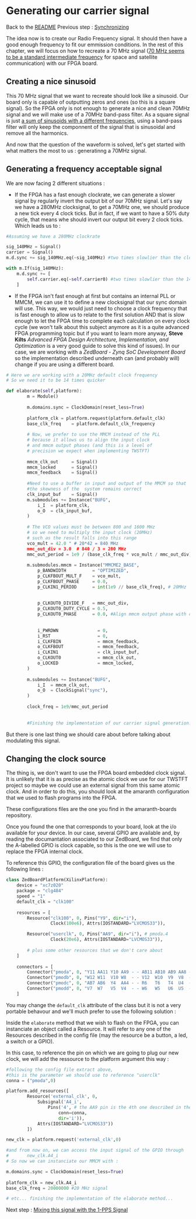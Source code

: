 # Generating our carrier signal
Back to the [README](../README.md)
Previous step : [Synchronizing ](03_Sync_PRN_1PPS.md)

The idea now is to create our Radio Frequency signal. It should then have a good enough frequency to fit our emmission conditions.
In the rest of this chapter, we will focus on how to recreate a 70 MHz signal ([70 MHz seems to be a standard intermediate frequency](https://roks-tv.com/l-70mhz-downconverter-unit) for
space and satellite communication) with our FPGA board.

## Creating a nice sinusoid

This 70 MHz signal that we want to recreate should look like a sinusoid. Our board only is capable of outputting zeros and ones (so this is a square signal). So the FPGA only is not enough to generate a nice and clean 70MHz signal and we will make use of a 70MHz band-pass filter. As a square signal is just [a sum of sinusoids with a different frequencies](https://mathworld.wolfram.com/FourierSeriesSquareWave.html), using a band-pass filter will only keep the componnent of the signal that is sinusoidal and remove all the harmonics.

And now that the question of the waveform is solved, let's get started with what matters the most to us : generatinng a 70MHz signal.

## Generating a frequency acceptable signal

We are now facing 2 different situations :
- If the FPGA has a fast enough clockrate, we can generate a slower signal by regularly invert the output bit of our 70MHz signal. Let's say we have a 280MHz clocksignal, to get a 70MHz one, we should produce a new tick every 4 clock ticks. But in fact, if we want to have a 50% duty cycle, that means whe should invert our output bit every 2 clock ticks. Which leads us to :
```python
#Assuming we have a 280MHz clockrate

sig_140MHz = Signal() 
carrier = Signal() 
m.d.sync += sig_140MHz.eq(~sig_140MHz) #two times slowlier than the clockrate

with m.If(sig_140MHz):
	m.d.sync += [
		self.carrier.eq(~self.carrier0) #two times slowlier than the 140MHz signal -> 70MHz 
	]
```

- If the FPGA isn't fast enough at first but contains an internal PLL or MMCM, we can use it to define a new clocksignal that our sync domain will use. This way, we would just need to choose a clock frequency that is fast enough to allow us to relate to the first solution AND that is slow enough to let the FPGA time to complete each calculation on every clock cycle (we won't talk about this subject anymore as it is a quite advanced FPGA programming topic but if you want to learn more anyway, __Steve Kilts__ _Advanced FPGA Design Architecture, Implementation, and Optimization_ is a very good guide to solve this kind of issues). In our case, we are working with a _ZedBoard - Zynq SoC Development Board_ so the implementation described underneath can (and probably will) change if you are using a different board.

```python
# Here we are working with a 20MHz default clock frequency
# So we need it to be 14 times quicker

def elaborate(self,platform):
		m = Module()
		
		m.domains.sync = ClockDomain(reset_less=True)
	
		platform_clk = platform.request(platform.default_clk)
		base_clk_freq    = platform.default_clk_frequency
		
		# Now, we prefer to use the MMCM instead of the PLL 
		# because it allows us to align the input clock
		# and mmcm output phases (and this is a level of 
		# precision we expect when implementing TWSTFT)
		
		mmcm_clk_out     = Signal()
		mmcm_locked      = Signal()
		mmcm_feedback    = Signal()
	
		#Need to use a buffer in input and output of the MMCM so that
		#the skewness of the  system remains correct
		clk_input_buf    = Signal()
		m.submodules += Instance("BUFG",
			i_I  = platform_clk,
			o_O  = clk_input_buf,
		)
		
		# The VCO values must be between 800 and 1600 MHz 
		# so we need to multiply the input clock (20MHz) 
		# such as the result falls into this range
		vco_mult = 42.0 " # 20*42 = 840 MHz
		mmc_out_div = 3.0  # 840 / 3 = 280 MHz
		mmc_out_period = 1e9 / (base_clk_freq * vco_mult / mmc_out_div) #nano seconds
				
		m.submodules.mmcm = Instance("MMCME2_BASE",
			p_BANDWIDTH          = "OPTIMIZED",
			p_CLKFBOUT_MULT_F    = vco_mult, 
			p_CLKFBOUT_PHASE     = 0.0, 
			p_CLKIN1_PERIOD      = int(1e9 // base_clk_freq), # 20MHz
			
			
			p_CLKOUT0_DIVIDE_F   = mmc_out_div,
			p_CLKOUT0_DUTY_CYCLE = 0.5,
			p_CLKOUT0_PHASE      = 0.0, #Align mmcm output phase with clock input
			
	
			i_PWRDWN               = 0,
			i_RST                  = 0,
			i_CLKFBIN              = mmcm_feedback,
			o_CLKFBOUT             = mmcm_feedback,
			i_CLKIN1               = clk_input_buf,
			o_CLKOUT0              = mmcm_clk_out,
			o_LOCKED               = mmcm_locked,
		)
	
		m.submodules += Instance("BUFG",
			i_I  = mmcm_clk_out,
			o_O  = ClockSignal("sync"),
		)
		
		clock_freq = 1e9/mmc_out_period
		
		
		#Finishing the implementation of our carrier signal generation...
```

But there is one last thing we should care about before talking about modulating this signal. 

## Changing the clock source

The thing is, we don't want to use the FPGA board embedded clock signal. It is unlikely that it is as precise as the atomic clock we use for our TWSTFT project 
so maybe we could use an external signal from this same atomic clock. And in order to do this, you should look at the amaranth configuration that we used to flash programs into the FPGA.

These configurations files are the one you find in the amaranth-boards repository.

Once you found the one that corresponds to your board, look at the i/o available for your device. In our case, several GPIO are available and, by reading the documantation associated to our ZedBoard, we find that only the A-labelled GPIO is clock capable, so this is the one we will use to replace the FPGA internal clock.

To reference this GPIO, the configuration file of the board gives us the following lines :

```python
class ZedBoardPlatform(XilinxPlatform):
    device = "xc7z020"
    package = "clg484"
    speed = "1"
    default_clk = "clk100"
    
    resources = [
        Resource("clk100", 0, Pins("Y9", dir="i"),
                 Clock(100e6), Attrs(IOSTANDARD="LVCMOS33")),

        Resource("userclk", 0, Pins("AA9", dir="i"), # pmoda.4
                 Clock(20e6), Attrs(IOSTANDARD="LVCMOS33")),
        
        # plus some other resources that we don't care about
    ]
    
    connectors = [
        Connector("pmoda", 0, "Y11 AA11 Y10 AA9 - - AB11 AB10 AB9 AA8 - -"),
        Connector("pmodb", 0, "W12 W11  V10 W8  - - V12  W10  V9  V8  - -"),
        Connector("pmodc", 0, "AB7 AB6  Y4  AA4 - - R6   T6   T4  U4  - -"),
        Connector("pmodd", 0, "V7  W7   V5  V4  - - W6   W5   U6  U5  - -"),
    ]
```

You may change the ```default_clk``` attribute of the class but it is not a very portable behavour and we'll much prefer to use the following solution :

Inside the ```elaborate``` method that we wish to flash on the FPGA, you can instanciate an object called a Resource. It will refer to any one of the Resources described in the config file (may the resource be a button, a led, a switch or a GPIO). 

In this case, to reference the pin on which we are going to plug our new clock, we will add the ressource to the platform argument this way :

```python
#following the config file extract above, 
#this is the parameter we should use to reference "userclk"
conna = ("pmoda",0) 

platform.add_resources([
		Resource('external_clk', 0,
			Subsignal('A4_i', 
				Pins('4', # the AA9 pin is the 4th one described in the connector list of pmoda 
					conn=conna,
					dir='i')),
			Attrs(IOSTANDARD="LVCMOS33"))
		])

new_clk = platform.request('external_clk',0)

#and from now on, we can access the input signal of the GPIO through
#		new_clk.A4_i
# So now we can instanciate our MMCM with :

m.domains.sync = ClockDomain(reset_less=True)
	
platform_clk = new_clk.A4_i
base_clk_freq = 20000000 #20 MHz signal

# etc... finishing the implementation of the elaborate method...
```



Next step : [Mixing this signal with the 1-PPS Signal](05_Mixing_Signals.md) 
